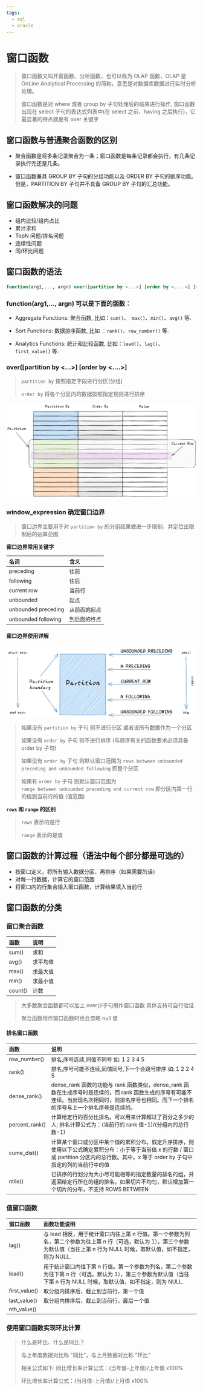 ```yaml
---
tags:
  - sql
  - oracle
---
```

# 窗口函数

> 窗口函数又叫开窗函数、分析函数，也可以称为 OLAP 函数，OLAP 是 OnLine Analytical Processing 的简称，意思是对数据库数据进行实时分析处理。
>
> 窗口函数是对 where 或者 group by 子句处理后的结果进行操作, 窗口函数出现在 select 子句的表达式列表中(在 select 之前、having 之后执行)，它最显著的特点就是有 over 关键字



## 窗口函数与普通聚合函数的区别

- 聚合函数是将多条记录聚合为一条；窗口函数是每条记录都会执行，有几条记录执行完还是几条。

- 窗口函数兼具 GROUP BY 子句的分组功能以及 ORDER BY 子句的排序功能。但是，PARTITION BY 子句并不具备 GROUP BY 子句的汇总功能。


## 窗口函数解决的问题
- 组内比较/组内占比
- 累计求和
- TopN 问题/排名问题
- 连续性问题
- 同/环比问题



## 窗口函数的语法

```sql
function(arg1,..., argn) over([partition by <...>] [order by <....>] [<window_expression>])
```



### **function(arg1,..., argn) 可以是下面的函数：**

- Aggregate Functions: 聚合函数, 比如：`sum()`、` max()`、`min()`、`avg()` 等.

- Sort Functions: 数据排序函数, 比如 ：`rank()`、`row_number()` 等.

- Analytics Functions: 统计和比较函数, 比如：`lead()`、`lag()`、 `first_value()` 等.



### over([partition by <...>] [order by <....>]

> `partition by` 按照指定字段进行分区(分组)
>
> `order by` 将各个分区内的数据按照指定规则进行排序

![window_fun1](./assets/window_fun1.png)



### **window_expression 确定窗口边界**

> 窗口边界主要用于对 `partition by` 的分组结果做进一步限制，并定位出限制后的运算范围

**窗口边界常用关键字**

| 名词                | 含义         |
|:------------------- |:------------ |
| preceding           | 往前         |
| following           | 往后         |
| current row         | 当前行       |
| unbounded           | 起点         |
| unbounded preceding | 从前面的起点 |
| unbounded following | 到后面的终点 |

#### **窗口边界使用详解**

![window_fun2](./assets/window_fun2.png)

> 如果没有 `partition by` 子句 则不进行分区 或者说所有数据作为一个分区
>
> 如果没有 `order by` 子句 则不进行排序 (与顺序有关的函数要求必须具备 order by 子句)
>
> 如果没有 `order by` 子句 则默认窗口范围为 `rows between unbounded preceding and unbounded following` 即整个分区
>
> 如果有 `order by` 子句 则默认窗口范围为 `range between unbounded preceding and current row` 即分区内第一行的值到当前行的值 (值范围)



**`rows` 和 `range` 的区别**

> `rows` 表示的是行 
>
> `range` 表示的是值 



## **窗口函数的计算过程（语法中每个部分都是可选的）**

- 按窗口定义，将所有输入数据分区、再排序（如果需要的话）
- 对每一行数据，计算它的窗口范围
- 将窗口内的行集合输入窗口函数，计算结果填入当前行



## 窗口函数的分类

### **窗口聚合函数**

| 函数    | 说明     |
| :------ | :------- |
| sum()   | 求和     |
| avg()   | 求平均值 |
| max()   | 求最大值 |
| min()   | 求最小值 |
| count() | 计数     |

> 大多数聚合函数都可以加上 over()I子句用作窗口函数 具体支持可自行验证
>
> 聚合函数用作窗口函数时也会忽略 null 值

#### **排名窗口函数**

| 函数           | 说明                                                         |
| :------------- | :----------------------------------------------------------- |
| row_number()   | 排名,序号连续,同值不同号  如: 1 2 3 4 5                      |
| rank()         | 排名,序号可能不连续,同值同号,下一个会跳号排序  如: 1 2 2 4 5 |
| dense_rank()   | dense_rank 函数的功能与 rank 函数类似，dense_rank 函数在生成序号时是连续的，而 rank 函数生成的序号有可能不连续。当出现名次相同时，则排名序号也相同。而下一个排名的序号与上一个排名序号是连续的。 |
| percent_rank() | 计算给定行的百分比排名。可以用来计算超过了百分之多少的人; 排名计算公式为：(当前行的 rank 值-1)/(分组内的总行数-1) |
| cume_dist()    | 计算某个窗口或分区中某个值的累积分布。假定升序排序，则使用以下公式确定累积分布：小于等于当前值 x 的行数 / 窗口或 partition 分区内的总行数。其中，x 等于 order by 子句中指定的列的当前行中的值 |
| ntile()        | 已排序的行划分为大小尽可能相等的指定数量的排名的组，并返回给定行所在的组的排名。如果切片不均匀，默认增加第一个切片的分布，不支持 ROWS BETWEEN |



### **值窗口函数**

| 窗口函数      | 函数功能说明                                                 |
| :------------ | :----------------------------------------------------------- |
| lag()         | 与 lead 相反，用于统计窗口内往上第 n 行值。第一个参数为列名，第二个参数为往上第 n 行（可选，默认为 1），第三个参数为默认值（当往上第 n 行为 NULL 时候，取默认值，如不指定，则为 NULL. |
| lead()        | 用于统计窗口内往下第 n 行值。第一个参数为列名，第二个参数为往下第 n 行（可选，默认为 1），第三个参数为默认值（当往下第 n 行为 NULL 时候，取默认值，如不指定，则为 NULL. |
| first_value() | 取分组内排序后，截止到当前行，第一个值                       |
| last_value()  | 取分组内排序后，截止到当前行，最后一个值                     |
| nth_value()   |                                                              |



### **使用窗口函数实现环比计算**

> 什么是环比、什么是同比？
>
> 与上年度数据对比称 "同比"，与上月数据对比称 "环比"
>
> 相关公式如下: 同比增长率计算公式：(当年值-上年值)/上年值 x100%
>
> 环比增长率计算公式：(当月值-上月值)/上月值 x100%



